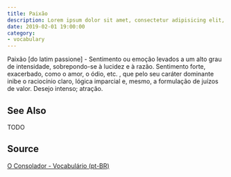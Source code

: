 ```yaml
---
title: Paixão
description: Lorem ipsum dolor sit amet, consectetur adipisicing elit, sed do eiusmod tempor incididunt ut labore et dolore magna aliqua.  TODO
date: 2019-02-01 19:00:00
category:
- vocabulary
---
```


Paixão [do latim passione] - Sentimento ou emoção levados a um alto grau de intensidade, sobrepondo-se à lucidez e à razão. Sentimento forte, exacerbado, como o amor, o ódio, etc. , que pelo seu caráter dominante inibe o raciocínio claro, lógica imparcial e, mesmo, a formulação de juízos de valor. Desejo intenso; atração.

## See Also
TODO

## Source
[O Consolador - Vocabulário (pt-BR)](http://www.oconsolador.com.br/linkfixo/vocabulario/principal.html)

